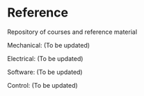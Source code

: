 # Reference
Repository of courses and reference material

Mechanical:
(To be updated)

Electrical:
(To be updated)

Software:
(To be updated)

Control:
(To be updated)
